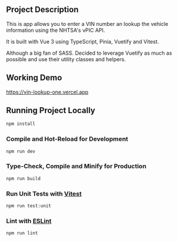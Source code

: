 ## Project Description

This is app allows you to enter a VIN number an lookup the vehicle information using the NHTSA's vPIC API.

It is built with Vue 3 using TypeScript, Pinia, Vuetify and Vitest.

Although a big fan of SASS. Decided to leverage Vuetify as much as possible and use their utility classes and helpers.

## Working Demo

https://vin-lookup-one.vercel.app

## Running Project Locally

```sh
npm install
```

### Compile and Hot-Reload for Development

```sh
npm run dev
```

### Type-Check, Compile and Minify for Production

```sh
npm run build
```

### Run Unit Tests with [Vitest](https://vitest.dev/)

```sh
npm run test:unit
```

### Lint with [ESLint](https://eslint.org/)

```sh
npm run lint
```

